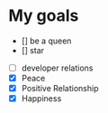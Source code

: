 # My goals
- [] be a queen
- [] star
- [ ] developer relations
- [x] Peace
- [x] Positive Relationship 
- [x] Happiness
